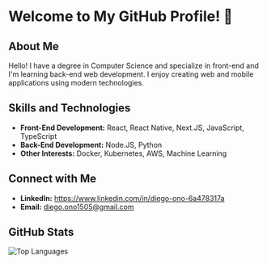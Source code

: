# Welcome to My GitHub Profile! 👋

## About Me

Hello! I have a degree in Computer Science and specialize in front-end and I'm learning back-end web development. I enjoy creating web and mobile applications using modern technologies.

## Skills and Technologies

- **Front-End Development:** React, React Native, Next.JS, JavaScript, TypeScript
- **Back-End Development:** Node.JS, Python
- **Other Interests:** Docker, Kubernetes, AWS, Machine Learning

## Connect with Me

- **LinkedIn:** <a href="https://www.linkedin.com/in/diego-ono-6a478317a" target="_blank">https://www.linkedin.com/in/diego-ono-6a478317a</a>
- **Email:** diego.ono1505@gmail.com

## GitHub Stats

![Top Languages](https://github-readme-stats.vercel.app/api/top-langs/?username=DiegoOno&layout=compact&hide_border=true)
